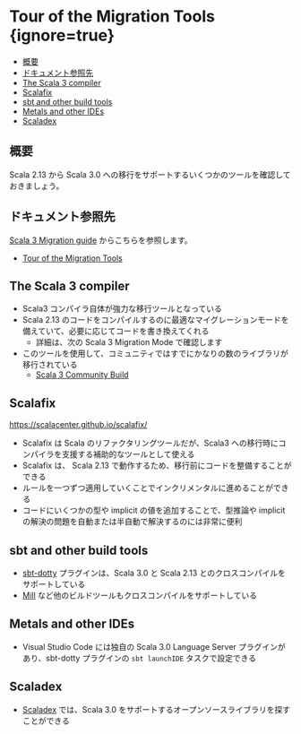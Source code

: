 # Tour of the Migration Tools {ignore=true}

<!-- @import "[TOC]" {cmd="toc" depthFrom=1 depthTo=6 orderedList=false} -->

<!-- code_chunk_output -->

- [概要](#概要)
- [ドキュメント参照先](#ドキュメント参照先)
- [The Scala 3 compiler](#the-scala-3-compiler)
- [Scalafix](#scalafix)
- [sbt and other build tools](#sbt-and-other-build-tools)
- [Metals and other IDEs](#metals-and-other-ides)
- [Scaladex](#scaladex)

<!-- /code_chunk_output -->


## 概要

Scala 2.13 から Scala 3.0 への移行をサポートするいくつかのツールを確認しておきましょう。


## ドキュメント参照先

[Scala 3 Migration guide](https://scalacenter.github.io/scala-3-migration-guide/) からこちらを参照します。

- [Tour of the Migration Tools](https://scalacenter.github.io/scala-3-migration-guide/docs/migration-tools.html)


## The Scala 3 compiler

- Scala3 コンパイラ自体が強力な移行ツールとなっている
- Scala 2.13 のコードをコンパイルするのに最適なマイグレーションモードを備えていて、必要に応じてコードを書き換えてくれる
  - 詳細は、次の Scala 3 Migration Mode で確認します
- このツールを使用して、コミュニティではすでにかなりの数のライブラリが移行されている
  - [Scala 3 Community Build](https://github.com/lampepfl/dotty/tree/master/community-build/community-projects)

## Scalafix

https://scalacenter.github.io/scalafix/

- Scalafix は Scala のリファクタリングツールだが、Scala3 への移行時にコンパイラを支援する補助的なツールとして使える
- Scalafix は、 Scala 2.13 で動作するため、移行前にコードを整備することができる
- ルールを一つずつ適用していくことでインクリメンタルに進めることができる
- コードにいくつかの型や implicit の値を追加することで、型推論や implicit の解決の問題を自動または半自動で解決するのには非常に便利

## sbt and other build tools

- [sbt-dotty](https://dotty.epfl.ch/docs/usage/getting-started.html) プラグインは、Scala 3.0 と Scala 2.13 とのクロスコンパイルをサポートしている
- [Mill](https://com-lihaoyi.github.io/mill/) など他のビルドツールもクロスコンパイルをサポートしている

## Metals and other IDEs

- Visual Studio Code には独自の Scala 3.0 Language Server プラグインがあり、sbt-dotty プラグインの `sbt launchIDE` タスクで設定できる

## Scaladex

- [Scaladex](https://index.scala-lang.org/search?q=*&scalaVersions=scala3) では、Scala 3.0 をサポートするオープンソースライブラリを探すことができる
